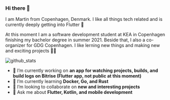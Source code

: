 ### Hi there 👋

I am Martin from Copenhagen, Denmark. I like all things tech related and is currently deeply getting into Flutter 💙 

At this moment I am a software development student at KEA in Copenhagen finishing my bachelor degree in summer 2021. Beside that, I also a co-organizer for GDG Copenhagen. I like lerning new things and making new and exciting projects 👨‍💻

![github_stats](https://github-readme-stats.vercel.app/api?username=martinloesethjensen&show_icons=true&theme=dark)

- 🔭 I’m currently working on **an app for watching projects, builds, and build logs on Bitrise (Flutter app, not public at this moment)**
- 🌱 I’m currently learning **Docker, Go, and Rust**
- 👯 I’m looking to collaborate on **new and interesting projects**
- 💬 Ask me about **Flutter, Kotlin, and mobile development** 

<!--
<a href="https://github.com/anuraghazra/github-readme-stats">
  <img align="left" src="https://github-readme-stats.vercel.app/api/pin/?username=martinloesethjensen&repo=flt_snake_game&show_icons=true&theme=dark" />
</a>
<a href="https://github.com/anuraghazra/convoychat">
  <img align="left" src="https://github-readme-stats.vercel.app/api/pin/?username=martinloesethjensen&repo=bitrise_migrator&show_icons=true&theme=dark" />
</a>
-->

<!--
- 🤔 I’m looking for help with ...
- 📫 How to reach me: ...
- 😄 Pronouns: ...
- ⚡ Fun fact: ...
-->
